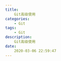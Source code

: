```yaml
---
title:
    Git高级使用
categories:
    - Git
tags:
    - Git
description:
    Git高级使用
date:
    2020-03-06 22:59:47
---
```

